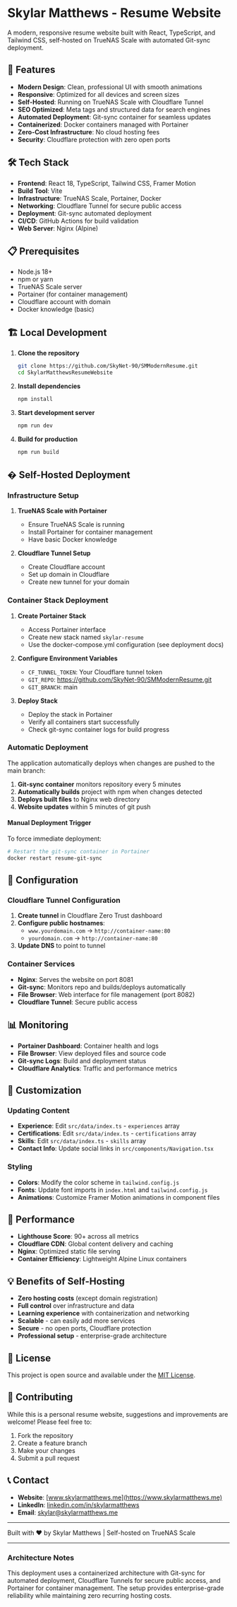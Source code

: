 # Skylar Matthews - Resume Website

A modern, responsive resume website built with React, TypeScript, and Tailwind CSS, self-hosted on TrueNAS Scale with automated Git-sync deployment.

## 🚀 Features

- **Modern Design**: Clean, professional UI with smooth animations
- **Responsive**: Optimized for all devices and screen sizes
- **Self-Hosted**: Running on TrueNAS Scale with Cloudflare Tunnel
- **SEO Optimized**: Meta tags and structured data for search engines
- **Automated Deployment**: Git-sync container for seamless updates
- **Containerized**: Docker containers managed with Portainer
- **Zero-Cost Infrastructure**: No cloud hosting fees
- **Security**: Cloudflare protection with zero open ports

## 🛠️ Tech Stack

- **Frontend**: React 18, TypeScript, Tailwind CSS, Framer Motion
- **Build Tool**: Vite
- **Infrastructure**: TrueNAS Scale, Portainer, Docker
- **Networking**: Cloudflare Tunnel for secure public access
- **Deployment**: Git-sync automated deployment
- **CI/CD**: GitHub Actions for build validation
- **Web Server**: Nginx (Alpine)

## 📋 Prerequisites

- Node.js 18+
- npm or yarn
- TrueNAS Scale server
- Portainer (for container management)
- Cloudflare account with domain
- Docker knowledge (basic)

## 🏗️ Local Development

1. **Clone the repository**
   ```bash
   git clone https://github.com/SkyNet-90/SMModernResume.git
   cd SkylarMatthewsResumeWebsite
   ```

2. **Install dependencies**
   ```bash
   npm install
   ```

3. **Start development server**
   ```bash
   npm run dev
   ```

4. **Build for production**
   ```bash
   npm run build
   ```

## � Self-Hosted Deployment

### Infrastructure Setup

1. **TrueNAS Scale with Portainer**
   - Ensure TrueNAS Scale is running
   - Install Portainer for container management
   - Have basic Docker knowledge

2. **Cloudflare Tunnel Setup**
   - Create Cloudflare account
   - Set up domain in Cloudflare
   - Create new tunnel for your domain

### Container Stack Deployment

1. **Create Portainer Stack**
   - Access Portainer interface
   - Create new stack named `skylar-resume`
   - Use the docker-compose.yml configuration (see deployment docs)

2. **Configure Environment Variables**
   - `CF_TUNNEL_TOKEN`: Your Cloudflare tunnel token
   - `GIT_REPO`: https://github.com/SkyNet-90/SMModernResume.git
   - `GIT_BRANCH`: main

3. **Deploy Stack**
   - Deploy the stack in Portainer
   - Verify all containers start successfully
   - Check git-sync container logs for build progress

### Automatic Deployment

The application automatically deploys when changes are pushed to the main branch:

1. **Git-sync container** monitors repository every 5 minutes
2. **Automatically builds** project with npm when changes detected  
3. **Deploys built files** to Nginx web directory
4. **Website updates** within 5 minutes of git push

#### Manual Deployment Trigger

To force immediate deployment:
```bash
# Restart the git-sync container in Portainer
docker restart resume-git-sync
```

## 🔧 Configuration

### Cloudflare Tunnel Configuration

1. **Create tunnel** in Cloudflare Zero Trust dashboard
2. **Configure public hostnames**:
   - `www.yourdomain.com` → `http://container-name:80`
   - `yourdomain.com` → `http://container-name:80`
3. **Update DNS** to point to tunnel

### Container Services

- **Nginx**: Serves the website on port 8081
- **Git-sync**: Monitors repo and builds/deploys automatically  
- **File Browser**: Web interface for file management (port 8082)
- **Cloudflare Tunnel**: Secure public access

## 📊 Monitoring

- **Portainer Dashboard**: Container health and logs
- **File Browser**: View deployed files and source code
- **Git-sync Logs**: Build and deployment status
- **Cloudflare Analytics**: Traffic and performance metrics

## 🎨 Customization

### Updating Content

- **Experience**: Edit `src/data/index.ts` - `experiences` array
- **Certifications**: Edit `src/data/index.ts` - `certifications` array  
- **Skills**: Edit `src/data/index.ts` - `skills` array
- **Contact Info**: Update social links in `src/components/Navigation.tsx`

### Styling

- **Colors**: Modify the color scheme in `tailwind.config.js`
- **Fonts**: Update font imports in `index.html` and `tailwind.config.js`
- **Animations**: Customize Framer Motion animations in component files

## 🚀 Performance

- **Lighthouse Score**: 90+ across all metrics
- **Cloudflare CDN**: Global content delivery and caching
- **Nginx**: Optimized static file serving
- **Container Efficiency**: Lightweight Alpine Linux containers

## 💡 Benefits of Self-Hosting

- **Zero hosting costs** (except domain registration)
- **Full control** over infrastructure and data
- **Learning experience** with containerization and networking
- **Scalable** - can easily add more services
- **Secure** - no open ports, Cloudflare protection
- **Professional setup** - enterprise-grade architecture

## 📄 License

This project is open source and available under the [MIT License](LICENSE).

## 🤝 Contributing

While this is a personal resume website, suggestions and improvements are welcome! Please feel free to:

1. Fork the repository
2. Create a feature branch  
3. Make your changes
4. Submit a pull request

## 📞 Contact

- **Website**: [www.skylarmatthews.me](https://www.skylarmatthews.me)
- **LinkedIn**: [linkedin.com/in/skylarmatthews](https://linkedin.com/in/skylarmatthews)
- **Email**: skylar@skylarmatthews.me

---

Built with ❤️ by Skylar Matthews | Self-hosted on TrueNAS Scale

---

### Architecture Notes
This deployment uses a containerized architecture with Git-sync for automated deployment, Cloudflare Tunnels for secure public access, and Portainer for container management. The setup provides enterprise-grade reliability while maintaining zero recurring hosting costs.
